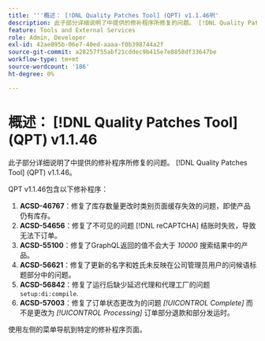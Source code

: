 ```yaml
---
title: '''概述： [!DNL Quality Patches Tool] (QPT) v1.1.46呎'
description: 此子部分详细说明了中提供的修补程序所修复的问题。 [!DNL Quality Patches Tool] (QPT) v1.1.46。
feature: Tools and External Services
role: Admin, Developer
exl-id: 42ae895b-06e7-40ed-aaaa-f0b398744a2f
source-git-commit: a28257f55abf21cddec9b415e7e8858df33647be
workflow-type: tm+mt
source-wordcount: '186'
ht-degree: 0%

---
```


# 概述： [!DNL Quality Patches Tool] (QPT) v1.1.46

此子部分详细说明了中提供的修补程序所修复的问题。 [!DNL Quality Patches Tool] (QPT) v1.1.46。

QPT v1.1.46包含以下修补程序：

1. **ACSD-46767**：修复了库存数量更改时类别页面缓存失效的问题，即使产品仍有库存。
1. **ACSD-54656**：修复了不可见的问题 [!DNL reCAPTCHA] 结账时失败，导致无法下订单。
1. **ACSD-55100**：修复了GraphQL返回的值不会大于 *10000* 搜索结果中的产品。
1. **ACSD-56621**：修复了更新的名字和姓氏未反映在公司管理员用户的问候语标题部分中的问题。
1. **ACSD-56842**：修复了运行后缺少延迟代理和代理工厂的问题 `setup:di:compile`.
1. **ACSD-57003**：修复了订单状态更改为的问题 *[!UICONTROL Complete]* 而不是更改为 *[!UICONTROL Processing]* 订单部分退款和部分发运时。

使用左侧的菜单导航到特定的修补程序页面。
